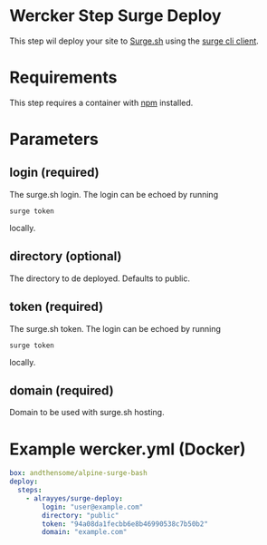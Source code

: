 # Wercker Step Surge Deploy

This step wil deploy your site to [Surge.sh](https://surge.sh/) using the [surge cli client](https://www.npmjs.com/package/surge).

# Requirements

This step requires a container with [npm](https://www.npmjs.com/) installed.

# Parameters

## login (required)

The surge.sh login. The login can be echoed by running

```shell
surge token
```

locally.

## directory (optional)

The directory to de deployed. Defaults to public.

## token (required)

The surge.sh token. The login can be echoed by running

```shell
surge token
```

locally.

## domain (required)

Domain to be used with surge.sh hosting.

# Example wercker.yml (Docker)

```yml
box: andthensome/alpine-surge-bash
deploy:
  steps:
    - alrayyes/surge-deploy:
        login: "user@example.com"
        directory: "public"
        token: "94a08da1fecbb6e8b46990538c7b50b2"
        domain: "example.com"
```